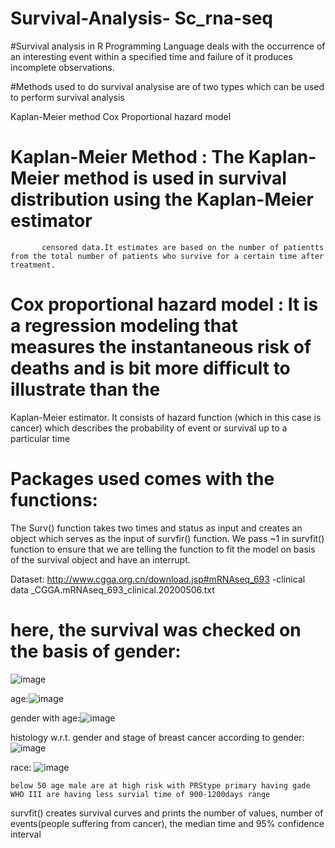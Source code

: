 # Survival-Analysis- Sc_rna-seq

#Survival analysis in R Programming Language deals with the occurrence of an interesting event within a specified time and failure of it produces
incomplete observations. 

#Methods used to do survival analysise are of two types which can be used to perform survival analysis 

Kaplan-Meier method Cox Proportional hazard model

# Kaplan-Meier Method : The Kaplan-Meier method is used in survival distribution using the Kaplan-Meier estimator 
           censored data.It estimates are based on the number of patientts from the total number of patients who survive for a certain time after treatment.


# Cox proportional hazard model : It is a regression modeling that measures the instantaneous risk of deaths and is bit more difficult to illustrate than the
Kaplan-Meier estimator. It consists of hazard function (which in this case is cancer) which describes the probability of event or survival up to a particular time 

# Packages used comes with the functions:

The Surv() function takes two times and status as input and creates an object which serves as the input of survfir() function. We pass ~1 in survfit() function
to ensure that we are telling the function to fit the model on basis of the survival object and have an interrupt. 

Dataset: http://www.cgga.org.cn/download.jsp#mRNAseq_693 -clinical data 
_CGGA.mRNAseq_693_clinical.20200506.txt 

# here, the survival was checked on the basis of gender:
![image](https://user-images.githubusercontent.com/110597928/198853083-7fb48083-9725-4502-b8f0-15ef4e1bec56.png)


age:![image](https://user-images.githubusercontent.com/110597928/198853065-720554d1-5d2b-46c7-9232-e442bdda0972.png)

gender with age:![image](https://user-images.githubusercontent.com/110597928/198853107-b235b0e9-c75c-4e85-b808-6121ba576a91.png)

histology w.r.t. gender and stage of breast cancer according to gender:![image](https://user-images.githubusercontent.com/110597928/198853144-1152e7d0-5bcd-4b78-b3a5-3973ede440cd.png)

race:
![image](https://user-images.githubusercontent.com/110597928/198853031-b2f129aa-be4e-466f-ac47-886a2f9ed7b7.png)

	below 50 age male are at high risk with PRStype primary having gade WHO III are having less survial time of 900-1200days range
survfit() creates survival curves and prints the number of values, number of events(people suffering from cancer), the median time and 95% confidence interval 
 
